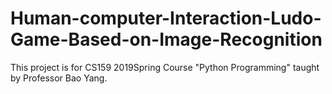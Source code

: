 # Human-computer-Interaction-Ludo-Game-Based-on-Image-Recognition
This project is for CS159 2019Spring Course "Python Programming" taught by Professor Bao Yang.
